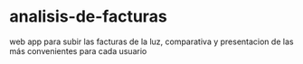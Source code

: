 # analisis-de-facturas
web app para subir las facturas de la luz, comparativa y presentacion de las más convenientes para cada usuario
